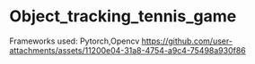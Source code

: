 # Object_tracking_tennis_game

Frameworks used: Pytorch,Opencv
https://github.com/user-attachments/assets/11200e04-31a8-4754-a9c4-75498a930f86

